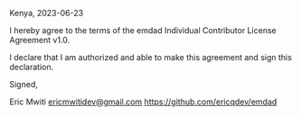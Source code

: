 Kenya, 2023-06-23

I hereby agree to the terms of the emdad Individual Contributor License
Agreement v1.0.

I declare that I am authorized and able to make this agreement and sign this
declaration.

Signed,

Eric Mwiti ericmwitidev@gmail.com  https://github.com/ericqdev/emdad

